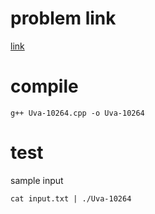 # problem link
[link](https://uva.onlinejudge.org/external/102/10264.pdf)

# compile
```
g++ Uva-10264.cpp -o Uva-10264
```

# test
sample input
```
cat input.txt | ./Uva-10264
```
